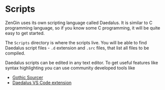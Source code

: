 # Scripts

ZenGin uses its own scripting language called Daedalus. It is similar to C programming language, so if you know some C programming, it will be quite easy to get started.

The `Scripts` directory is where the scripts live. You will be able to find Daedalus script files - `.d` extension and `.src` files, that list all files to be compiled.

Daedalus scripts can be edited in any text editor. To get useful features like syntax highlighting you can use community developed tools like 

- [Gothic Sourcer](../tools/gothic_sourcer.md)
- [Daedalus VS Code extension](../tools/dls.md)
